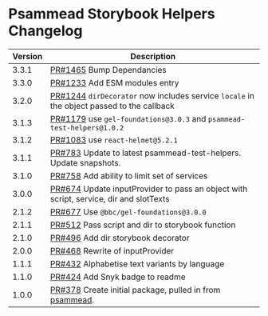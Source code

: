# Psammead Storybook Helpers Changelog

<!-- prettier-ignore -->
| Version | Description |
|---------|-------------|
| 3.3.1 | [PR#1465](https://github.com/bbc/psammead/pull/1465) Bump Dependancies |
| 3.3.0 | [PR#1233](https://github.com/bbc/psammead/pull/1233) Add ESM modules entry |
| 3.2.0 | [PR#1244](https://github.com/bbc/psammead/pull/1244) `dirDecorator` now includes service `locale` in the object passed to the callback |
| 3.1.3 | [PR#1179](https://github.com/bbc/psammead/pull/1179) use `gel-foundations@3.0.3` and `psammead-test-helpers@1.0.2`|
| 3.1.2 | [PR#1083](https://github.com/bbc/psammead/pull/1083) use `react-helmet@5.2.1` |
| 3.1.1 | [PR#783](https://github.com/bbc/psammead/pull/783) Update to latest psammead-test-helpers. Update snapshots. |
| 3.1.0   | [PR#758](https://github.com/bbc/psammead/pull/758) Add ability to limit set of services |
| 3.0.0   | [PR#674](https://github.com/bbc/psammead/pull/674) Update inputProvider to pass an object with script, service, dir and slotTexts |
| 2.1.2   | [PR#677](https://github.com/bbc/psammead/pull/677) Use `@bbc/gel-foundations@3.0.0` |
| 2.1.1   | [PR#512](https://github.com/bbc/psammead/pull/512) Pass script and dir to storybook function |
| 2.1.0   | [PR#496](https://github.com/bbc/psammead/pull/496) Add dir storybook decorator |
| 2.0.0   | [PR#468](https://github.com/bbc/psammead/pull/468) Rewrite of inputProvider |
| 1.1.1   | [PR#432](https://github.com/bbc/psammead/pull/432) Alphabetise text variants by language |
| 1.1.0   | [PR#424](https://github.com/bbc/psammead/pull/424) Add Snyk badge to readme |
| 1.0.0   | [PR#378](https://github.com/bbc/psammead/pull/378) Create initial package, pulled in from [psammead](https://github.com/BBC-News/psammead/blob/latest/CONTRIBUTING.md). |
